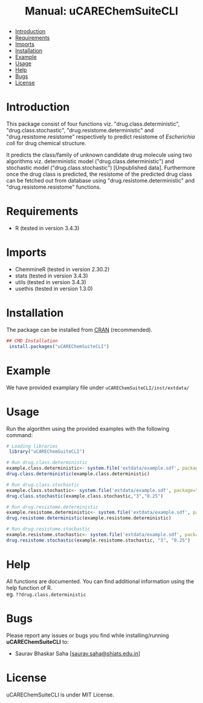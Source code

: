 <h1><p align="center">
Manual: uCAREChemSuiteCLI
</p></h1>

-   [Introduction](#introduction)
-   [Requirements](#requirements)
-   [Imports](#imports)
-   [Installation](#installation)
-   [Example](#example)
-   [Usage](#usage)
-   [Help](#help)
-   [Bugs](#bugs)
-   [License](#license)

Introduction
============
<p>This package consist of four functions viz. "drug.class.deterministic", "drug.class.stochastic", "drug.resistome.deterministic" and "drug.resistome.resistome" respectively to predict resistome of <i>Escherichia coli</i> for drug chemical structure.</p>
<p>
It predicts the class/family of unknown candidate drug molecule using two algorithms viz. deterministic model ("drug.class.deterministic") and stochastic model ("drug.class.stochastic") [Unpublished data]. Furthermore once the drug class is predicted, the resistome of the predicted drug class can be fetched out from database using "drug.resistome.deterministic" and "drug.resistome.resistome" functions.</p>

Requirements
============
-   R (tested in version 3.4.3)

Imports
============
-   ChemmineR (tested in version 2.30.2)
-   stats (tested in version 3.4.3)
-   utils (tested in version 3.4.3)
-   usethis (tested in version 1.3.0)

Installation
============
The package can be installed from [CRAN](https://cran.r-project.org/package=uCAREChemSuiteCLI) (recommended). 

```R
## CMD Installation
 install.packages("uCAREChemSuiteCLI")
```

Example
============
We have provided examplary file under ```uCAREChemSuiteCLI/inst/extdata/```

Usage
=====
Run the algorithm using the provided examples with the following command:

```R
# Loading libraries
 library("uCAREChemSuiteCLI")
```

```R
# Run drug.class.deterministic
example.class.deterministic<- system.file('extdata/example.sdf', package="uCAREChemSuiteCLI")
drug.class.deterministic(example.class.deterministic)
```

```R
# Run drug.class.stochastic
example.class.stochastic<- system.file('extdata/example.sdf', package="uCAREChemSuiteCLI")
drug.class.stochastic(example.class.stochastic,"3","0.25")
```

```R
# Run drug.resistome.deterministic
example.resistome.deterministic<- system.file('extdata/example.sdf', package="uCAREChemSuiteCLI")
drug.resistome.deterministic(example.resistome.deterministic)
```

```R
# Run drug.resistome.stochastic
example.resistome.stochastic<- system.file('extdata/example.sdf', package="uCAREChemSuiteCLI")
drug.resistome.stochastic(example.resistome.stochastic, "3", "0.25")
```

Help
============
All functions are documented. You can find additional information using the help function of R. 
<br> eg. `??drug.class.deterministic`

Bugs
===========
Please report any issues or bugs you find while installing/running **uCAREChemSuiteCLI** to:
-   Saurav Bhaskar Saha [<saurav.saha@shiats.edu.in>]

License
============
uCAREChemSuiteCLI is under MIT License.
